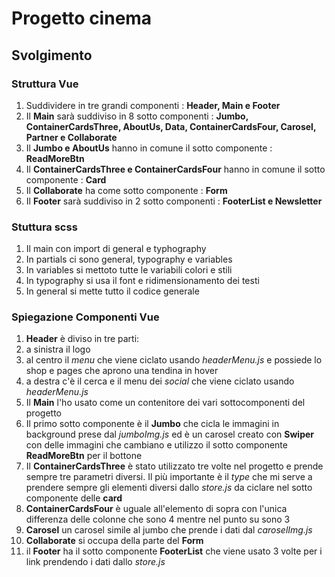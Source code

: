 Progetto cinema
===
## Svolgimento

### Struttura Vue
1. Suddividere in tre grandi componenti : **Header, Main e Footer**
1. Il **Main** sarà suddiviso in 8 sotto componenti : **Jumbo, ContainerCardsThree, AboutUs, Data, ContainerCardsFour, Carosel, Partner e Collaborate**
1. Il **Jumbo e AboutUs**  hanno in comune il sotto componente : **ReadMoreBtn**
1. Il **ContainerCardsThree e ContainerCardsFour** hanno in comune il sotto componente : **Card**
1. Il **Collaborate** ha come sotto componente : **Form**
1. Il **Footer** sarà suddiviso in 2 sotto componenti : **FooterList e Newsletter**

### Stuttura scss
1. Il main con import di general e typhography
1. In partials ci sono general, typography e variables
1. In variables si mettoto tutte le variabili colori e stili 
1. In typography si usa il font e ridimensionamento dei testi
1. In general si mette tutto il codice generale

### Spiegazione Componenti Vue
1. **Header** è diviso in tre parti:
  1. a sinistra il logo
  2. al centro il *menu* che viene ciclato usando *headerMenu.js* e possiede lo shop e pages che aprono una tendina in hover
  3. a destra c'è il cerca e il menu dei *social* che viene ciclato usando *headerMenu.js* 
2. Il **Main** l'ho usato come un contenitore dei vari sottocomponenti del progetto
  1. Il primo sotto componente è il **Jumbo** che cicla le immagini in background prese dal *jumboImg.js* ed è un carosel creato con **Swiper** con delle immagini che cambiano e utilizzo il sotto componente **ReadMoreBtn** per il bottone
  2. Il **ContainerCardsThree** è stato utilizzato tre volte nel progetto e prende sempre tre parametri diversi. Il più importante è il *type* che mi serve a prendere sempre gli elementi diversi dallo *store.js* da ciclare nel sotto componente delle **card** 
  3. **ContainerCardsFour** è uguale all'elemento di sopra con l'unica differenza delle colonne che sono 4 mentre nel punto su sono 3
  4. **Carosel** un carosel simile al jumbo che prende i dati dal *caroselImg.js*
  5. **Collaborate** si occupa della parte del **Form**
3. il **Footer** ha il sotto componente **FooterList** che viene usato 3 volte per i link prendendo i dati dallo *store.js*
